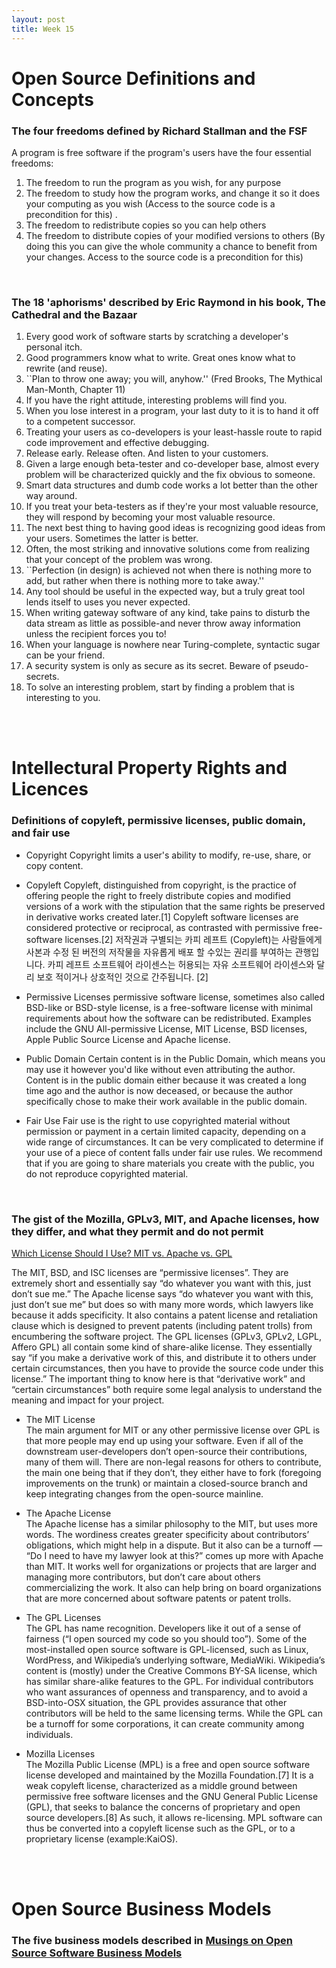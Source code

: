 ```yaml
---
layout: post
title: Week 15
---
```


# Open Source Definitions and Concepts
### The four freedoms defined by Richard Stallman and the FSF 
A program is free software if the program's users have the four essential freedoms:
1. The freedom to run the program as you wish, for any purpose 
2. The freedom to study how the program works, and change it so it does your computing as you wish (Access to the source code is a precondition for this) . 
3. The freedom to redistribute copies so you can help others  
4. The freedom to distribute copies of your modified versions to others (By doing this you can give the whole community a chance to benefit from your changes. Access to the source code is a precondition for this)  

<br>

### The 18 'aphorisms' described by Eric Raymond in his book, __The Cathedral and the Bazaar__
1. Every good work of software starts by scratching a developer's personal itch.  
2. Good programmers know what to write. Great ones know what to rewrite (and reuse).  
3. ``Plan to throw one away; you will, anyhow.'' (Fred Brooks, The Mythical Man-Month, Chapter 11)  
4. If you have the right attitude, interesting problems will find you.  
5. When you lose interest in a program, your last duty to it is to hand it off to a competent successor.  
6. Treating your users as co-developers is your least-hassle route to rapid code improvement and effective debugging.  
7. Release early. Release often. And listen to your customers.  
8. Given a large enough beta-tester and co-developer base, almost every problem will be characterized quickly and the fix obvious to someone.  
9. Smart data structures and dumb code works a lot better than the other way around.  
10. If you treat your beta-testers as if they're your most valuable resource, they will respond by becoming your most valuable resource.  
11. The next best thing to having good ideas is recognizing good ideas from your users. Sometimes the latter is better.  
12. Often, the most striking and innovative solutions come from realizing that your concept of the problem was wrong.  
13. ``Perfection (in design) is achieved not when there is nothing more to add, but rather when there is nothing more to take away.''  
14. Any tool should be useful in the expected way, but a truly great tool lends itself to uses you never expected.  
15. When writing gateway software of any kind, take pains to disturb the data stream as little as possible-and never throw away information unless the recipient forces you to!  
16. When your language is nowhere near Turing-complete, syntactic sugar can be your friend.  
17. A security system is only as secure as its secret. Beware of pseudo-secrets.  
18. To solve an interesting problem, start by finding a problem that is interesting to you.  

<br>
<br>

# Intellectural Property Rights and Licences

### Definitions of copyleft, permissive licenses, public domain, and fair use
- Copyright
  Copyright limits a user's ability to modify, re-use, share, or copy content.  
  
- Copyleft
  Copyleft, distinguished from copyright, is the practice of offering people the right to freely distribute copies and modified versions of a work with the stipulation that the same rights be preserved in derivative works created later.[1] Copyleft software licenses are considered protective or reciprocal, as contrasted with permissive free-software licenses.[2]
  저작권과 구별되는 카피 레프트 (Copyleft)는 사람들에게 사본과 수정 된 버전의 저작물을 자유롭게 배포 할 수있는 권리를 부여하는 관행입니다. 카피 레프트 소프트웨어 라이센스는 허용되는 자유 소프트웨어 라이센스와 달리 보호 적이거나 상호적인 것으로 간주됩니다. [2]  

- Permissive Licenses
   permissive software license, sometimes also called BSD-like or BSD-style license, is a free-software license with minimal requirements about how the software can be redistributed. Examples include the GNU All-permissive License, MIT License, BSD licenses, Apple Public Source License and Apache license.  
   
- Public Domain
  Certain content is in the Public Domain, which means you may use it however you'd like without even attributing the author. Content is in the public domain either because it was created a long time ago and the author is now deceased, or because the author specifically chose to make their work available in the public domain.  
  
- Fair Use
  Fair use is the right to use copyrighted material without permission or payment in a certain limited capacity, depending on a wide range of circumstances. It can be very complicated to determine if your use of a piece of content falls under fair use rules. We recommend that if you are going to share materials you create with the public, you do not reproduce copyrighted material.
  
<br>

### The gist of the Mozilla, GPLv3, MIT, and Apache licenses, how they differ, and what they permit and do not permit
[Which License Should I Use? MIT vs. Apache vs. GPL](https://exygy.com/which-license-should-i-use-mit-vs-apache-vs-gpl/)

The MIT, BSD, and ISC licenses are “permissive licenses”. They are extremely short and essentially say “do whatever you want with this, just don’t sue me.”
The Apache license says “do whatever you want with this, just don’t sue me” but does so with many more words, which lawyers like because it adds specificity. It also contains a patent license and retaliation clause which is designed to prevent patents (including patent trolls) from encumbering the software project.
The GPL licenses (GPLv3, GPLv2, LGPL, Affero GPL) all contain some kind of share-alike license. They essentially say “if you make a derivative work of this, and distribute it to others under certain circumstances, then you have to provide the source code under this license.” The important thing to know here is that “derivative work” and “certain circumstances” both require some legal analysis to understand the meaning and impact for your project.  

- The MIT License  
  The main argument for MIT or any other permissive license over GPL is that more people may end up using your software. Even if all of the downstream user-developers don’t open-source their contributions, many of them will. There are non-legal reasons for others to contribute, the main one being that if they don’t, they either have to fork (foregoing improvements on the trunk) or maintain a closed-source branch and keep integrating changes from the open-source mainline.   

- The Apache License  
  The Apache license has a similar philosophy to the MIT, but uses more words. The wordiness creates greater specificity about contributors’ obligations, which might help in a dispute.  But it also can be a turnoff — “Do I need to have my lawyer look at this?” comes up more with Apache than MIT. It works well for organizations or projects that are larger and managing more contributors, but don’t care about others commercializing the work. It also can help bring on board organizations that are more concerned about software patents or patent trolls.  

- The GPL Licenses  
  The GPL has name recognition. Developers like it out of a sense of fairness (“I open sourced my code so you should too”). Some of the most-installed open source software is GPL-licensed, such as Linux, WordPress, and Wikipedia’s underlying software, MediaWiki. Wikipedia’s content is (mostly) under the Creative Commons BY-SA license, which has similar share-alike features to the GPL. For individual contributors who want assurances of openness and transparency, and to avoid a BSD-into-OSX situation, the GPL provides assurance that other contributors will be held to the same licensing terms. While the GPL can be a turnoff for some corporations, it can create community among individuals.  

- Mozilla Licenses  
  The Mozilla Public License (MPL) is a free and open source software license developed and maintained by the Mozilla Foundation.[7] It is a weak copyleft license, characterized as a middle ground between permissive free software licenses and the GNU General Public License (GPL), that seeks to balance the concerns of proprietary and open source developers.[8] As such, it allows re-licensing. MPL software can thus be converted into a copyleft license such as the GPL, or to a proprietary license (example:KaiOS).
  
<br>
<br>

# Open Source Business Models
### The five business models described in [Musings on Open Source Software Business Models](https://spot.livejournal.com/327801.html)

